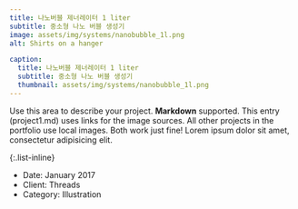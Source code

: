 ```yaml
---
title: 나노버블 제너레이터 1 liter
subtitle: 중소형 나노 버블 생성기
image: assets/img/systems/nanobubble_1l.png
alt: Shirts on a hanger

caption:
  title: 나노버블 제너레이터 1 liter
  subtitle: 중소형 나노 버블 생성기
  thumbnail: assets/img/systems/nanobubble_1l.png
---
```


Use this area to describe your project. **Markdown** supported. This entry (project1.md) uses links for the image sources. All other projects in the portfolio use local images. Both work just fine! Lorem ipsum dolor sit amet, consectetur adipisicing elit.

{:.list-inline}

- Date: January 2017
- Client: Threads
- Category: Illustration
